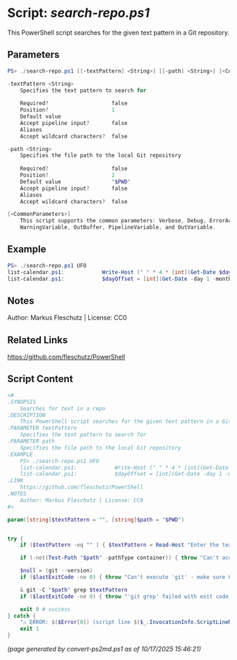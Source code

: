 Script: *search-repo.ps1*
========================

This PowerShell script searches for the given text pattern in a Git repository.

Parameters
----------
```powershell
PS> ./search-repo.ps1 [[-textPattern] <String>] [[-path] <String>] [<CommonParameters>]

-textPattern <String>
    Specifies the text pattern to search for
    
    Required?                    false
    Position?                    1
    Default value                
    Accept pipeline input?       false
    Aliases                      
    Accept wildcard characters?  false

-path <String>
    Specifies the file path to the local Git repository
    
    Required?                    false
    Position?                    2
    Default value                "$PWD"
    Accept pipeline input?       false
    Aliases                      
    Accept wildcard characters?  false

[<CommonParameters>]
    This script supports the common parameters: Verbose, Debug, ErrorAction, ErrorVariable, WarningAction, 
    WarningVariable, OutBuffer, PipelineVariable, and OutVariable.
```

Example
-------
```powershell
PS> ./search-repo.ps1 UFO
list-calendar.ps1:            Write-Host (" " * 4 * [int](Get-Date $day -uformat %u)) -NoNewLine
list-calendar.ps1:            $dayOffset = [int](Get-Date -day 1 -month ($month + $i) -year $year -uformat %u)

```

Notes
-----
Author: Markus Fleschutz | License: CC0

Related Links
-------------
https://github.com/fleschutz/PowerShell

Script Content
--------------
```powershell
<#
.SYNOPSIS
	Searches for text in a repo
.DESCRIPTION
	This PowerShell script searches for the given text pattern in a Git repository.
.PARAMETER textPattern
	Specifies the text pattern to search for
.PARAMETER path
	Specifies the file path to the local Git repository 
.EXAMPLE
	PS> ./search-repo.ps1 UFO
	list-calendar.ps1:            Write-Host (" " * 4 * [int](Get-Date $day -uformat %u)) -NoNewLine
	list-calendar.ps1:            $dayOffset = [int](Get-Date -day 1 -month ($month + $i) -year $year -uformat %u)
.LINK
	https://github.com/fleschutz/PowerShell
.NOTES
	Author: Markus Fleschutz | License: CC0
#>

param([string]$textPattern = "", [string]$path = "$PWD")


try {
	if ($textPattern -eq "" ) { $textPattern = Read-Host "Enter the text pattern, e.g. 'UFO'" }

	if (-not(Test-Path "$path" -pathType container)) { throw "Can't access Git repository at: $path" }

	$null = (git --version)
	if ($lastExitCode -ne 0) { throw "Can't execute 'git' - make sure Git is installed and available" }

	& git -C "$path" grep $textPattern
	if ($lastExitCode -ne 0) { throw "'git grep' failed with exit code $lastExitCode" }

	exit 0 # success
} catch {
	"⚠️ ERROR: $($Error[0]) (script line $($_.InvocationInfo.ScriptLineNumber))"
	exit 1
}
```

*(page generated by convert-ps2md.ps1 as of 10/17/2025 15:46:21)*
